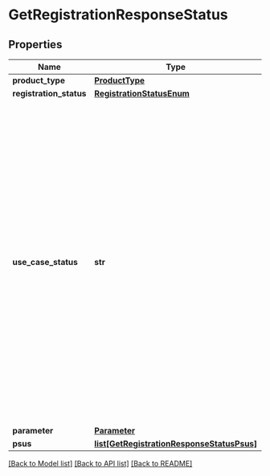 # GetRegistrationResponseStatus

## Properties
Name | Type | Description | Notes
------------ | ------------- | ------------- | -------------
**product_type** | [**ProductType**](ProductType.md) |  | 
**registration_status** | [**RegistrationStatusEnum**](RegistrationStatusEnum.md) |  | [optional] 
**use_case_status** | **str** | Status indicating the progress of processing in the Open Banking platform for a given use case.    Credit Scoring:   - REGISTRATION_CREATED : A registration is created, waiting for consent sessions to be finalized.   - REGISTRATION_FINALISED : All PSUs in the registrations have completed their consent flow, data collection will start.   - DATA_COLLECTION_DONE : AIS data has been retrieved for all PSUs in the registration and has been sent for processing.   - DATA_COLLECTION_ERROR : An error happened during the data collection, the processing will not happen.   - ANALYSIS_FINALISED : The Credit Insight processing module has given feedback regarding the processing, report results will / have been sent to the InitiatingParty endpoint.  | [optional] 
**parameter** | [**Parameter**](Parameter.md) |  | [optional] 
**psus** | [**list[GetRegistrationResponseStatusPsus]**](GetRegistrationResponseStatusPsus.md) |  | 

[[Back to Model list]](../README.md#documentation-for-models) [[Back to API list]](../README.md#documentation-for-api-endpoints) [[Back to README]](../README.md)

